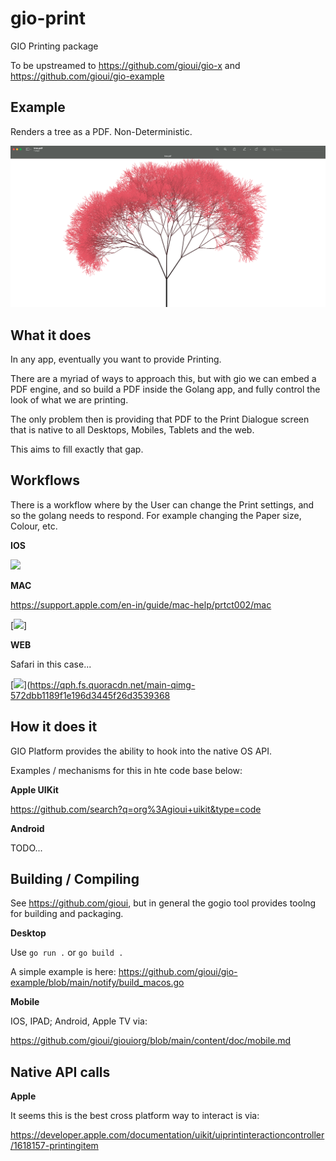 # gio-print

GIO Printing package

To be upstreamed to https://github.com/gioui/gio-x and https://github.com/gioui/gio-example


## Example

Renders a tree as a PDF. Non-Deterministic.

[<img src="https://raw.githubusercontent.com/gedw99/gio-print/main/example/tree/tree.png">](https://raw.githubusercontent.com/gedw99/gio-print/main/example/tree/tree.png)

## What it does 

In any app, eventually you want to provide Printing.

There are a myriad of ways to approach this, but with gio we can embed a PDF engine, and so build a PDF inside the Golang app, and fully control the look of what we are printing.

The only problem then is providing that PDF to the Print Dialogue screen that is native to all Desktops, Mobiles, Tablets and the web.

This aims to fill exactly that gap.

## Workflows

There is a workflow where by the User can change the Print settings, and so the golang needs to respond. For example changing the Paper size, Colour, etc.

**IOS**

[<img src="https://manula.r.sizr.io/large/user/4606/img/web-ios-anywhere-print-options_v2.png">](https://manula.r.sizr.io/large/user/4606/img/web-ios-anywhere-print-options_v2.png)

**MAC**

https://support.apple.com/en-in/guide/mac-help/prtct002/mac

[<img src="https://communities.efi.com/sfc/servlet.shepherd/version/renditionDownload?rendition=THUMB720BY480&versionId=06839000004rUMp&operationContext=CHATTER&contentId=05T3900000GyK2B">]


**WEB**

Safari in this case...

[<img src="https://qph.fs.quoracdn.net/main-qimg-572dbb1189f1e196d3445f26d3539368">](https://qph.fs.quoracdn.net/main-qimg-572dbb1189f1e196d3445f26d3539368




## How it does it

GIO Platform provides the ability to hook into the native OS API.

Examples / mechanisms for this in hte code base below:

**Apple UIKit**

https://github.com/search?q=org%3Agioui+uikit&type=code

**Android**

TODO...


## Building / Compiling

See https://github.com/gioui, but in general the gogio tool provides toolng for building and packaging.

**Desktop**

Use ``` go run . ``` or ``` go build . ``` 

A simple example is here: https://github.com/gioui/gio-example/blob/main/notify/build_macos.go

**Mobile**

IOS, IPAD; Android, Apple TV via:

https://github.com/gioui/giouiorg/blob/main/content/doc/mobile.md


## Native API calls

**Apple**

It seems this is the best cross platform way to interact is via: 

https://developer.apple.com/documentation/uikit/uiprintinteractioncontroller/1618157-printingitem